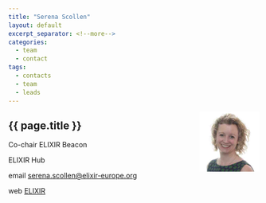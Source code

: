 ```yaml
---
title: "Serena Scollen"
layout: default
excerpt_separator: <!--more-->
categories:
  - team
  - contact
tags:
  - contacts
  - team
  - leads
---
```


<img style="float: right; width: 120px;" src="/assets/img/team/sscollen.jpg" />

## {{ page.title }}

Co-chair ELIXIR Beacon 

ELIXIR Hub 

email [serena.scollen@elixir-europe.org](mailto:serena.scollen@elixir-europe.org) 

web [ELIXIR](https://www.elixir-europe.org/about-us/who-we-are/hub) 


<!--more-->




